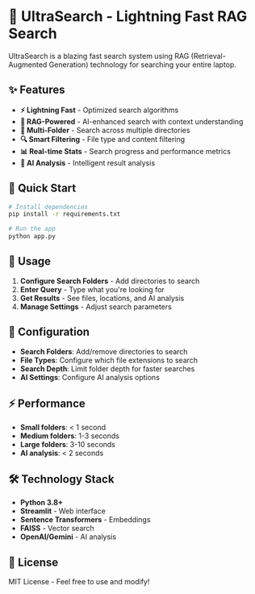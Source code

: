 # 🚀 UltraSearch - Lightning Fast RAG Search

UltraSearch is a blazing fast search system using RAG (Retrieval-Augmented Generation) technology for searching your entire laptop.

## ✨ Features

- **⚡ Lightning Fast** - Optimized search algorithms
- **🧠 RAG-Powered** - AI-enhanced search with context understanding
- **📁 Multi-Folder** - Search across multiple directories
- **🔍 Smart Filtering** - File type and content filtering
- **📊 Real-time Stats** - Search progress and performance metrics
- **🤖 AI Analysis** - Intelligent result analysis

## 🚀 Quick Start

```bash
# Install dependencies
pip install -r requirements.txt

# Run the app
python app.py
```

## 📱 Usage

1. **Configure Search Folders** - Add directories to search
2. **Enter Query** - Type what you're looking for
3. **Get Results** - See files, locations, and AI analysis
4. **Manage Settings** - Adjust search parameters

## 🔧 Configuration

- **Search Folders**: Add/remove directories to search
- **File Types**: Configure which file extensions to search
- **Search Depth**: Limit folder depth for faster searches
- **AI Settings**: Configure AI analysis options

## ⚡ Performance

- **Small folders**: < 1 second
- **Medium folders**: 1-3 seconds
- **Large folders**: 3-10 seconds
- **AI analysis**: < 2 seconds

## 🛠️ Technology Stack

- **Python 3.8+**
- **Streamlit** - Web interface
- **Sentence Transformers** - Embeddings
- **FAISS** - Vector search
- **OpenAI/Gemini** - AI analysis

## 📄 License

MIT License - Feel free to use and modify!